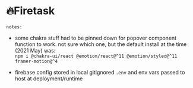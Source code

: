# 🔥Firetask

`notes:`

- some chakra stuff had to be pinned down for popover component function to work. not sure which one, but the default install at the time (2021 May) was:  
  `npm i @chakra-ui/react @emotion/react@^11 @emotion/styled@^11 framer-motion@^4`

- firebase config stored in local gitignored `.env` and env vars passed to host at deployment/runtime
